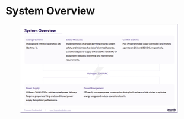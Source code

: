# System Overview



<figure><img src="../../.gitbook/assets/Screenshot 2024-12-04 at 6.36.49 PM.png" alt="" width="563"><figcaption></figcaption></figure>
